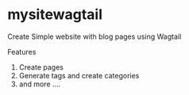 # mysitewagtail

Create Simple website with blog pages using Wagtail 

Features
 1. Create pages 
 2. Generate tags and create categories
 3. and more .... 
